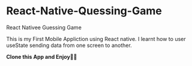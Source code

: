 # React-Native-Quessing-Game
React Nativee Guessing Game

This is my First Mobile Appliction using React native.
I learnt how to user useState sending data from one screen to another.

**Clone this App and Enjoy🎉🎉**
